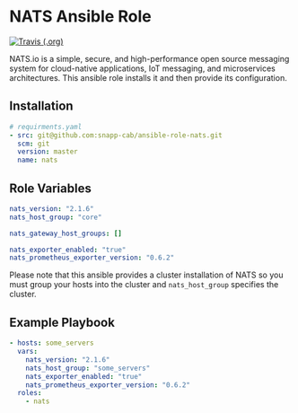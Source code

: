 # NATS Ansible Role

[![Travis (.org)](https://img.shields.io/travis/snapp-cab/ansible-role-nats?logo=travis&style=flat-square)](https://travis-ci.org/github/snapp-cab/ansible-role-nats)

NATS.io is a simple, secure, and high-performance open source messaging system for cloud-native applications, IoT messaging, and microservices architectures.
This ansible role installs it and then provide its configuration.

## Installation

``` yaml
# requirments.yaml
- src: git@github.com:snapp-cab/ansible-role-nats.git
  scm: git
  version: master
  name: nats
```

## Role Variables

``` yaml
nats_version: "2.1.6"
nats_host_group: "core"

nats_gateway_host_groups: []

nats_exporter_enabled: "true"
nats_prometheus_exporter_version: "0.6.2"
```

Please note that this ansible provides a cluster installation of NATS so you must group your hosts into the cluster and `nats_host_group` specifies the cluster.

## Example Playbook

``` yaml
- hosts: some_servers
  vars:
    nats_version: "2.1.6"
    nats_host_group: "some_servers"
    nats_exporter_enabled: "true"
    nats_prometheus_exporter_version: "0.6.2"
  roles:
    - nats
```

